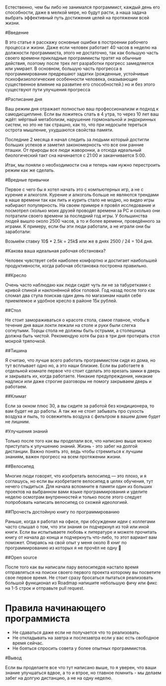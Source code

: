 Естественно, чем бы либо не занимался программист, каждый день его способности, даже в мелкой мере, но будут расти, а наша задача выбрать эффективный путь достижения целей на протяжении всей жизни.

#Введение

В это статье я расскажу основные ошибки в построении рабочего процесса и жизни. 
Даже если человек работает 40 часов в неделю на должности программиста, этого не достаточно, так как большую часть своего времени прикладные программисты тратят на обычные действия, поэтому после трех лет разработки прогресс замедляется или умирает. 
В основном, большую часть прогресса в программировании предрешают задатки (рожденные, устойчивые психофизиологические особенности человека, оказывающие существенное влияние на развитие его способностей.) но и без этого существуют пути улучшения прогресса

#Расписание дня

Ваш режим дня отражает полностью ваш профессионализм и подход к самодисциплине. 
Если вы ложитесь спать в 4 утра, то через 10 лет ваш ждёт: мёртвый метаболизм, нарушение гормональной и эндокринных систем, но это не так страшно, как то, что при недосыпе тереться острота мышление, ухудшаются свойства памяти.

Последние 2 месяца я начал следить за людьми который достигли больших успехов и заметил закономерность что все они ранние пташки. 
От природы все люди жаворонки, а отсюда идеальный биологический такт сна начинается с 21:00 и заканчивается 5:00. 

Итак, мы поняли о необходимости сна и теперь нам нужно перестроить режим как же сделать.

#Вредные привычки

Первое с чего бы я хотел начать это с компьютерных игр, а не с курение и алкоголя. 
Курение и алкоголь больше не являются трендами в наше времени так как пить и курить стало не модно, но видео игры набирают популярность. 
На своем примере я провёл исследование и посмотрел сколько моих друзей проводят времени за PC и сколько они потратили своего времени за последний год игры. 
У большинства людей вышло около 2500 часов, а то и более времени, проведённого за играми. 
К примеру, если бы эти люди работали, а не играли они бы заработали:

Возьмём ставку 10$ * 2.5k = 25k$ или же в днях 2500 / 24 = 104 дня.


#Какова ваша идеальная рабочая обстановка?

Человек чувствует себя наиболее комфортно и достигает наибольшей продуктивности, когда рабочая обстановка построена правильно.

##Кресло

Очень часто наблюдаю как люди сидят чуть ли не за табуретками с кривой спиной и наклонённой вбок головой.
Год назад после того как сломал два стула поискав один день по магазинам нашёл себе приемлемое и удобное кресло в районе 15к рублей.

##Стол

Не стоит замораживаться о красоте стола, самoе главное, чтобы в течение дня ваши локти лежали на столе и руки были слегка согнутыми. 
Торцы стола не должны быть острыми, а столешница должна быть чистой. Рекомендую хотя бы раз в три дня протирать стол мокрой тряпочкой.

##Тишина

Я считаю, что лучше всего работать программистом сидя из дома, но тут всплывает одно но, а это наши близкие.
Если вы работаете в отдельной комнате первое что стоит сделать это врезать замки в дверь и закрывать их, когда работаете.
Никакие предупреждения, никакие надписи или даже строгие разговоры не помогу закрываем дверь и работаем.

##Климат

Если за окном плюс 30, а вы сидите за работой без кондиционера, то вам будет не до работы. 
А так же не стоит забывать про сухость воздуха и пыль, то освежитель воздуха с фильтром в вашем доме будет не лишним.

#Улучшения знаний

Только после того как вы проделали все, что написано выше можно приступать к улучшению знаний. Жизнь - это забег на долгой дистанции.
Важно понять это, ведь чтобы стремиться к лучшим знаниям, важен прогресс на всем протяжении жизни.

##Велосипед

Многие люди говорят, что изобретать велосипед — это плохо, и я соглашусь, но если вы изобретаете велосипед в целях обучения, тут нечего стыдиться.
Для начала вспомните в памяти один из больших проектов на выбранном вами языке программирования и уделите неделю осмотрам внутренностей и только после этого следует попробовать написать велосипед со схожей идеологией.

##Прочесть достойную книгу по программированию

Раньше, когда я работал на офисе, при обсуждении идеи с коллегами часто слышал о том, что эти знания он подчеркнул из той или иной книги. 
Если вы испытываете любовь к литературе и можете прочитать книгу от начала до конца и подчеркнуть что-либо, то этот вариант вам поможет. 
Опираясь на свой опыт у меня около 8 книг по программированию из которых я не прочёл не одну 

##Open source

После того как вы написали пару велосипедов настало время отправляться на поиски своего первого проекта которому вы посветите свое первое время. 
Не стоит сразу бросаться пытаться реализовать большой функционал из Roadmap напишите небольшую фичу или фикс на 1-5 строк и отправьте pull request.

# Правила начинающего программиста

- Не сдаваться даже если не получается что то реализовать.
- Не откладывать на завтра и послезавтра если у вас есть свободное время сейчас.
- Не бояться спросить совета у более опытных программистов.

#Вывод

Если вы проделаете все что тут написано выше, то я уверен, что ваши знание улучшаться вдвое, а то и втрое, но главное помнить - мы делаем забег на долгую дистанцию, а не на одну неделю.
